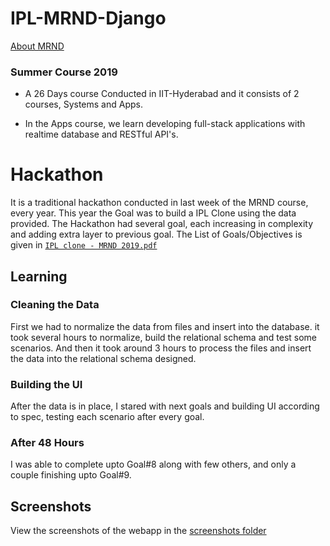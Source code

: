# IPL-MRND-Django

[About MRND](http://missionrnd.com/about-us/)

### Summer Course 2019

- A 26 Days course Conducted in IIT-Hyderabad and it consists of 2 courses, Systems and Apps.
	
- In the Apps course, we learn developing full-stack applications with realtime database and RESTful API's.


# Hackathon

It is a traditional hackathon conducted in last week of the MRND course, every year. This year the Goal was to build a IPL Clone using the data provided. The Hackathon had several goal, each increasing in complexity and adding extra layer to previous goal.
The List of Goals/Objectives is given in [`IPL clone - MRND 2019.pdf`](https://docs.google.com/viewer?url=https://raw.githubusercontent.com/psrabhishek/IPL-MRND-Django/25e6d8a05bd45dc75d5b6b1b60fb99e0793b3202/IPL%20clone%20-%20MRND%202019.pdf)

## Learning

### Cleaning the Data
First we had to normalize the data from files and insert into the database. it took several hours to normalize, build the relational schema and test some scenarios. And then it took around 3 hours to process the files and insert the data into the relational schema designed.

### Building the UI
After the data is in place, I stared with next goals and building UI according to spec, testing each scenario after every goal.

### After 48 Hours
I was able to complete upto Goal#8 along with few others, and only a couple finishing upto Goal#9.

## Screenshots

View the screenshots of the webapp in the [screenshots folder](https://github.com/psrabhishek/IPL-MRND-Django/tree/main/screenshots)
